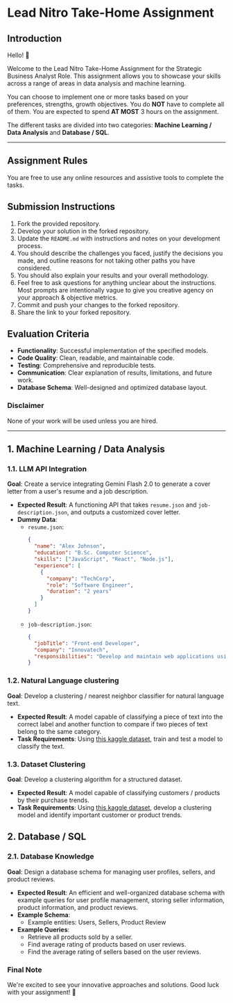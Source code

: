# Lead Nitro Take-Home Assignment

## Introduction
Hello! 👋

Welcome to the Lead Nitro Take-Home Assignment for the Strategic Business Analyst Role. This assignment allows you to showcase your skills across a range of areas in data analysis and machine learning.

You can choose to implement one or more tasks based on your preferences, strengths, growth objectives. You do **NOT** have to complete all of them. You are expected to spend **AT MOST** 3 hours on the assignment.

The different tasks are divided into two categories: **Machine Learning / Data Analysis** and **Database / SQL**.


--- 
## Assignment Rules
You are free to use any online resources and assistive tools to complete the tasks.

## Submission Instructions
1. Fork the provided repository.
2. Develop your solution in the forked repository.
3. Update the `README.md` with instructions and notes on your development process.
4. You should describe the challenges you faced, justify the decisions you made, and outline reasons for not taking other paths you have considered.
5. You should also explain your results and your overall methodology.
6. Feel free to ask questions for anything unclear about the instructions. Most prompts are intentionally vague to give you creative agency on your approach & objective metrics.
7. Commit and push your changes to the forked repository.
8. Share the link to your forked repository.

## Evaluation Criteria
- **Functionality**: Successful implementation of the specified models.
- **Code Quality**: Clean, readable, and maintainable code.
- **Testing**: Comprehensive and reproducible tests.
- **Communication**: Clear explanation of results, limitations, and future work.
- **Database Schema**: Well-designed and optimized database layout.

### Disclaimer
None of your work will be used unless you are hired. 

---

## 1. Machine Learning / Data Analysis

### 1.1. LLM API Integration
**Goal**: Create a service integrating Gemini Flash 2.0 to generate a cover letter from a user's resume and a job description.
- **Expected Result**: A functioning API that takes `resume.json` and `job-description.json`, and outputs a customized cover letter.
- **Dummy Data**:
  - `resume.json`: 
    ```json
    {
      "name": "Alex Johnson",
      "education": "B.Sc. Computer Science",
      "skills": ["JavaScript", "React", "Node.js"],
      "experience": [
        {
          "company": "TechCorp",
          "role": "Software Engineer",
          "duration": "2 years"
        }
      ]
    }
    ```
  - `job-description.json`:
    ```json
    {
      "jobTitle": "Front-end Developer",
      "company": "Innovatech",
      "responsibilities": "Develop and maintain web applications using React and Node.js"
    }
    ```

### 1.2. Natural Language clustering
**Goal**: Develop a clustering / nearest neighbor classifier for natural language text.
- **Expected Result**: A model capable of classifying a piece of text into the correct label and another function to compare if two pieces of text belong to the same category.
- **Task Requirements**: Using [this kaggle dataset](https://www.kaggle.com/datasets/tanishqdublish/text-classification-documentation), train and test a model to classify the text.

### 1.3. Dataset Clustering
**Goal**: Develop a clustering algorithm for a structured dataset.
- **Expected Result**: A model capable of classifying customers / products by their purchase trends.
- **Task Requirements**: Using [this kaggle dataset](https://www.kaggle.com/datasets/yasserh/customer-segmentation-dataset), develop a clustering model and identify important customer or product trends.

## 2. Database / SQL

### 2.1. Database Knowledge
**Goal**: Design a database schema for managing user profiles, sellers, and product reviews.
- **Expected Result**: An efficient and well-organized database schema with example queries for user profile management, storing seller information, product information, and product reviews.
- **Example Schema**:
  - Example entities: Users, Sellers, Product Review
- **Example Queries**: 
  - Retrieve all products sold by a seller.
  - Find average rating of products based on user reviews.
  - Find the average rating of sellers based on the user reviews.


### Final Note
We're excited to see your innovative approaches and solutions. Good luck with your assignment! 🚀
